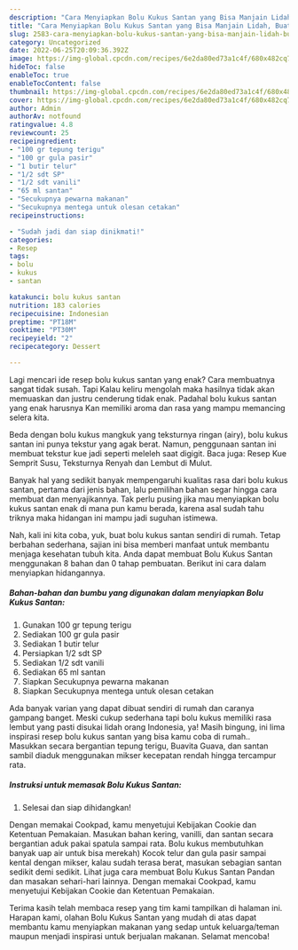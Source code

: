 ```yaml
---
description: "Cara Menyiapkan Bolu Kukus Santan yang Bisa Manjain Lidah, Buat Buka Puasa Sempurna"
title: "Cara Menyiapkan Bolu Kukus Santan yang Bisa Manjain Lidah, Buat Buka Puasa Sempurna"
slug: 2583-cara-menyiapkan-bolu-kukus-santan-yang-bisa-manjain-lidah-buat-buka-puasa-sempurna
category: Uncategorized
date: 2022-06-25T20:09:36.392Z
image: https://img-global.cpcdn.com/recipes/6e2da80ed73a1c4f/680x482cq70/bolu-kukus-santan-foto-resep-utama.jpg
hideToc: false
enableToc: true
enableTocContent: false
thumbnail: https://img-global.cpcdn.com/recipes/6e2da80ed73a1c4f/680x482cq70/bolu-kukus-santan-foto-resep-utama.jpg
cover: https://img-global.cpcdn.com/recipes/6e2da80ed73a1c4f/680x482cq70/bolu-kukus-santan-foto-resep-utama.jpg
author: Admin
authorAv: notfound
ratingvalue: 4.8
reviewcount: 25
recipeingredient:
- "100 gr tepung terigu"
- "100 gr gula pasir"
- "1 butir telur"
- "1/2 sdt SP"
- "1/2 sdt vanili"
- "65 ml santan"
- "Secukupnya pewarna makanan"
- "Secukupnya mentega untuk olesan cetakan"
recipeinstructions:

- "Sudah jadi dan siap dinikmati!"
categories:
- Resep
tags:
- bolu
- kukus
- santan

katakunci: bolu kukus santan 
nutrition: 183 calories
recipecuisine: Indonesian
preptime: "PT18M"
cooktime: "PT30M"
recipeyield: "2"
recipecategory: Dessert

---
```



Lagi mencari ide resep bolu kukus santan yang enak? Cara membuatnya sangat tidak susah. Tapi Kalau keliru mengolah maka hasilnya tidak akan memuaskan dan justru cenderung tidak enak. Padahal bolu kukus santan yang enak harusnya Kan memiliki aroma dan rasa yang mampu memancing selera kita.


Beda dengan bolu kukus mangkuk yang teksturnya ringan (airy), bolu kukus santan ini punya tekstur yang agak berat. Namun, penggunaan santan ini membuat tekstur kue jadi seperti meleleh saat digigit. Baca juga: Resep Kue Semprit Susu, Teksturnya Renyah dan Lembut di Mulut.

Banyak hal yang sedikit banyak mempengaruhi kualitas rasa dari bolu kukus santan, pertama dari jenis bahan, lalu pemilihan bahan segar hingga cara membuat dan menyajikannya. Tak perlu pusing jika mau menyiapkan bolu kukus santan enak di mana pun kamu berada, karena asal sudah tahu triknya maka hidangan ini mampu jadi suguhan istimewa.


Nah, kali ini kita coba, yuk, buat bolu kukus santan sendiri di rumah. Tetap berbahan sederhana, sajian ini bisa memberi manfaat untuk membantu menjaga kesehatan tubuh kita. Anda dapat membuat Bolu Kukus Santan menggunakan 8 bahan dan 0 tahap pembuatan. Berikut ini cara dalam menyiapkan hidangannya.

<!--inarticleads1-->

##### Bahan-bahan dan bumbu yang digunakan dalam menyiapkan Bolu Kukus Santan:

1. Gunakan 100 gr tepung terigu
1. Sediakan 100 gr gula pasir
1. Sediakan 1 butir telur
1. Persiapkan 1/2 sdt SP
1. Sediakan 1/2 sdt vanili
1. Sediakan 65 ml santan
1. Siapkan Secukupnya pewarna makanan
1. Siapkan Secukupnya mentega untuk olesan cetakan


Ada banyak varian yang dapat dibuat sendiri di rumah dan caranya gampang banget. Meski cukup sederhana tapi bolu kukus memiliki rasa lembut yang pasti disukai lidah orang Indonesia, ya! Masih bingung, ini lima inspirasi resep bolu kukus santan yang bisa kamu coba di rumah.. Masukkan secara bergantian tepung terigu, Buavita Guava, dan santan sambil diaduk menggunakan mikser kecepatan rendah hingga tercampur rata. 

<!--inarticleads2-->

##### Instruksi untuk memasak Bolu Kukus Santan:


1. Selesai dan siap dihidangkan!

Dengan memakai Cookpad, kamu menyetujui Kebijakan Cookie dan Ketentuan Pemakaian. Masukan bahan kering, vanilli, dan santan secara bergantian aduk pakai spatula sampai rata. Bolu kukus membutuhkan banyak uap air untuk bisa merekah) Kocok telur dan gula pasir sampai kental dengan mikser, kalau sudah terasa berat, masukan sebagian santan sedikit demi sedikit. Lihat juga cara membuat Bolu Kukus Santan Pandan dan masakan sehari-hari lainnya. Dengan memakai Cookpad, kamu menyetujui Kebijakan Cookie dan Ketentuan Pemakaian. 

Terima kasih telah membaca resep yang tim kami tampilkan di halaman ini. Harapan kami, olahan Bolu Kukus Santan yang mudah di atas dapat membantu kamu menyiapkan makanan yang sedap untuk keluarga/teman maupun menjadi inspirasi untuk berjualan makanan. Selamat mencoba!
